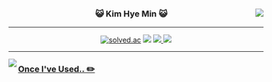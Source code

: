 <div align="center">
  
<img align="right" src="https://github-readme-stats.vercel.app/api?username=kimhm0728&theme=buefy&count_private=true&show_icons=true&custom_title=GitHub%20Stats"/>


  
  ### 😺 Kim Hye Min 😺
  
  ---
  
 
  <a href="https://github.com/kimhm0728"><img alt="solved.ac" src="https://hits.seeyoufarm.com/api/count/incr/badge.svg?url=https%3A%2F%2Fgithub.com%2Fkimhm0728&count_bg=%23000000&title_bg=%23000000&icon=github.svg&icon_color=%23E7E7E7&title=GitHub&edge_flat=false)"/></a> 
  <a href="https://solved.ac/kimhm0728"><img src="http://mazassumnida.wtf/api/mini/generate_badge?boj=kimhm0728"/></a>
  <a href="https://www.instagram.com/hrniin"><img src="https://img.shields.io/badge/Instagram-E4405F?style=flat-square&logo=Instagram&logoColor=white"/> 
  <a href="https://thdbs523.tistory.com"><img src="https://img.shields.io/badge/Tistory-000000?style=flat-square&logo=Tistory&logoColor=white"/> 
 

</div>

---

<img align="left" src="https://github-readme-stats.vercel.app/api/top-langs/?username=kimhm0728&layout=compact&card_witdh=300&theme=buefy"/> 

  ### Once I've Used.. ✏️
